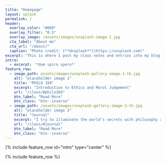 ```yaml
---
title: "Homepage"
layout: splash
permalink: /
header:
  overlay_color: "#000"
  overlay_filter: "0.5"
  overlay_image: /assets/images/unsplash-image-1.jpg
  cta_label: "About me"
  cta_url: "/about/"
  caption: "Photo credit: [**Unsplash**](https://unsplash.com)"
excerpt: "This is where I post my class notes and entries into my blog. Enjoy!"
intro: 
  - excerpt: '*dum spiro spero*'
feature_row:
  - image_path: assets/images/unsplash-gallery-image-1-th.jpg
    alt: "placeholder image 1"
    title: "PHILO 104"
    excerpt: "Introduction to Ethics and Moral Judgement"
    url: "/class/#philo104"
    btn_label: "Read More"
    btn_class: "btn--inverse"
  - image_path: /assets/images/unsplash-gallery-image-2-th.jpg
    alt: "placeholder image 2"
    title: "Journal"
    excerpt: "I try to illuminate the world's secrets with philosophy as my torch"
    url: "/class/#journal"
    btn_label: "Read More"
    btn_class: "btn--inverse"
---
```


{% include feature_row id="intro" type="center" %}

{% include feature_row %}
